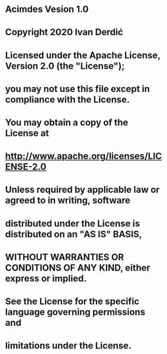 # Acimdes Vesion 1.0

# Copyright 2020 Ivan Derdić

# Licensed under the Apache License, Version 2.0 (the "License");
# you may not use this file except in compliance with the License.
# You may obtain a copy of the License at

#   http://www.apache.org/licenses/LICENSE-2.0

# Unless required by applicable law or agreed to in writing, software
# distributed under the License is distributed on an "AS IS" BASIS,
# WITHOUT WARRANTIES OR CONDITIONS OF ANY KIND, either express or implied.
# See the License for the specific language governing permissions and
# limitations under the License.